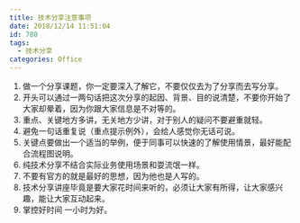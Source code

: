 ```yaml
---
title: 技术分享注意事项
date: 2018/12/14 11:51:04
id: 780
tags:
  - 技术分享
categories: Office
---
```


1. 做一个分享课题，你一定要深入了解它，不要仅仅去为了分享而去写分享。
2. 开头可以通过一两句话把这次分享的起因、背景、目的说清楚，不要你开始了大家却晕着，因为你跟大家信息是不对等的。
3. 重点、关键地方多讲，无关地方少讲，对于别人的疑问不要避重就轻。
4. 避免一句话重复说（重点提示例外），会给人感觉你无话可说。
5. 关键点要做出一个适当的举例，便于同事可以快速的了解使用情景，最好能配合流程图说明。
6. 纯技术分享不结合实际业务使用场景和耍流氓一样。
7. 不要有官方的就是最好的思想，因为他也是人写的。
8. 技术分享讲座毕竟是要大家花时间来听的，必须让大家有所得，让大家感兴趣，能让大家互动起来。
9. 掌控好时间 一小时为好。
